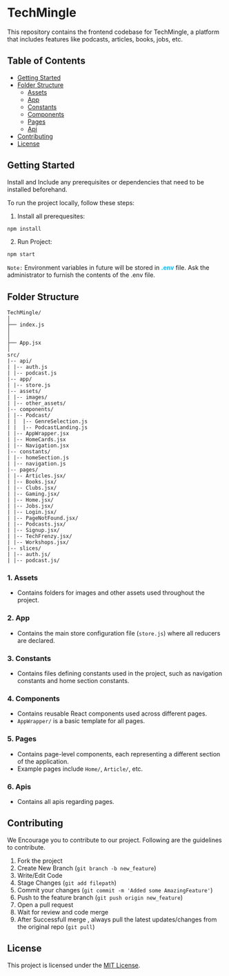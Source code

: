 # TechMingle 

This repository contains the frontend codebase for TechMingle, a platform that includes features like podcasts, articles, books, jobs, etc.

## Table of Contents

- [Getting Started](#getting-started)
- [Folder Structure](#folder-structure)
  - [Assets](#1-assets)
  - [App](#2-app)
  - [Constants](#3-constants)
  - [Components](#4-components)
  - [Pages](#5-pages)
  - [Api](#5-apis)
- [Contributing](#contributing)
- [License](#license)

## Getting Started

Install and Include any prerequisites or dependencies that need to be installed beforehand.

To run the project locally, follow these steps:

1. Install all prerequesites:

```bash
npm install
```
2. Run Project:

```bash
npm start
```

``Note:`` Environment variables in future will be stored in <span style="font-weight:bold;color:deepskyblue;">.env</span> file. Ask the administrator to furnish the contents of the .env file.

## Folder Structure

```
TechMingle/
│
├── index.js
│
│
├── App.jsx
│
src/
|-- api/
| |-- auth.js
| |-- podcast.js
|-- app/
| |-- store.js
|-- assets/
| |-- images/
| |-- other_assets/
|-- components/
| |-- Podcast/
| |  |-- GenreSelection.js
| |  |-- PodcastLanding.js
| |-- AppWrapper.jsx
| |-- HomeCards.jsx
| |-- Navigation.jsx
|-- constants/
| |-- homeSection.js
| |-- navigation.js
|-- pages/
| |-- Articles.jsx/
| |-- Books.jsx/
| |-- Clubs.jsx/
| |-- Gaming.jsx/
| |-- Home.jsx/
| |-- Jobs.jsx/
| |-- Login.jsx/
| |-- PageNotFound.jsx/
| |-- Podcasts.jsx/
| |-- Signup.jsx/
| |-- TechFrenzy.jsx/
| |-- Workshops.jsx/
|-- slices/
| |-- auth.js/
| |-- podcast.js/
```

### 1. Assets
   - Contains folders for images and other assets used throughout the project.

### 2. App
   - Contains the main store configuration file (`store.js`) where all reducers are declared.

### 3. Constants
   - Contains files defining constants used in the project, such as navigation constants and home section constants.

### 4. Components
   - Contains reusable React components used across different pages.
   - `AppWrapper/` is a basic template for all pages.

### 5. Pages
   - Contains page-level components, each representing a different section of the application.
   - Example pages include `Home/`, `Article/`, etc.

### 6. Apis
   - Contains all apis regarding pages.


## Contributing

We Encourage you to contribute to our project. Following are the guidelines to contribute.

1. Fork the project
2. Create New Branch (`git branch -b new_feature`)
3. Write/Edit Code
4. Stage Changes (`git add filepath`)
5. Commit your changes (`git commit -m 'Added some AmazingFeature'`)
6. Push to the feature branch (`git push origin new_feature`)
7. Open a pull request
8. Wait for review and code merge
9. After Successfull merge , always pull the latest updates/changes from the original repo (`git pull`)

## License

This project is licensed under the [MIT License](#).
